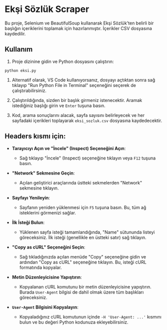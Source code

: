 # Ekşi Sözlük Scraper

Bu proje, Selenium ve BeautifulSoup kullanarak Ekşi Sözlük'ten belirli bir başlığın içeriklerini toplamak için hazırlanmıştır. İçerikler CSV dosyasına kaydedilir.

## Kullanım

1. Proje dizinine gidin ve Python dosyasını çalıştırın:
```
python eksi.py
```

1. Alternatif olarak, VS Code kullanıyorsanız, dosyayı açtıktan sonra sağ tıklayıp "Run Python File in Terminal" seçeneğini seçerek de çalıştırabilirsiniz.
    
3. Çalıştırıldığında, sizden bir başlık girmeniz istenecektir. Aramak istediğiniz başlığı girin ve `Enter` tuşuna basın.
    
4. Kod, arama sonuçlarını alacak, sayfa sayısını belirleyecek ve her sayfadaki içerikleri toplayarak `eksi_sozluk.csv` dosyasına kaydedecektir.

## Headers kısmı için:
- **Tarayıcıyı Açın ve "İncele" (Inspect) Seçeneğini Açın**:
    
    - Sağ tıklayıp "İncele" (Inspect) seçeneğine tıklayın veya `F12` tuşuna basın.
- **"Network" Sekmesine Geçin**:
    
    - Açılan geliştirici araçlarında üstteki sekmelerden "Network" sekmesine tıklayın.
- **Sayfayı Yenileyin**:
    
    - Sayfanın yeniden yüklenmesi için `F5` tuşuna basın. Bu, tüm ağ isteklerini görmenizi sağlar.
- **İlk İsteği Bulun**:
    
    - Yüklenen sayfa isteği tamamlandığında, "Name" sütununda listeyi göreceksiniz. İlk isteği (genellikle en üstteki satır) sağ tıklayın.
- **"Copy as cURL" Seçeneğini Seçin**:
    
    - Sağ tıkladığınızda açılan menüde "Copy" seçeneğine gidin ve ardından "Copy as cURL" seçeneğine tıklayın. Bu, isteği cURL formatında kopyalar.
- **Metin Düzenleyicisine Yapıştırın**:
    
    - Kopyalanan cURL komutunu bir metin düzenleyicisine yapıştırın. Burada `User-Agent` bilgisi de dahil olmak üzere tüm başlıkları göreceksiniz.
- **`User-Agent` Bilgisini Kopyalayın**:
    
    - Kopyaladığınız cURL komutunun içinde `-H 'User-Agent: ...'` kısmını bulun ve bu değeri Python kodunuza ekleyebilirsiniz.
